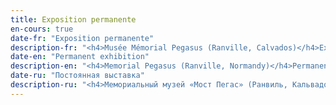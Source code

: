 ```yaml
---
title: Exposition permanente
en-cours: true
date-fr: "Exposition permanente"
description-fr: "<h4>Musée Mémorial Pegasus (Ranville, Calvados)</h4>Exposition permanente du tableau «&nbsp;Pegasus before landing&nbsp;»"
date-en: "Permanent exhibition"
description-en: "<h4>Memorial Pegasus (Ranville, Normandy)</h4>Permanent exhibition of the painting «&nbsp;Pegasus before landing&nbsp;»"
date-ru: "Постоянная выставка"
description-ru: "<h4>Мемориальный музей «Мост Пегас» (Ранвиль, Кальвадос)</h4>Постоянная выставка «Пегас перед высадкой»"
---
```

